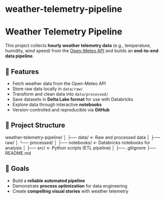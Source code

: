 # weather-telemetry-pipeline
# Weather Telemetry Pipeline

This project collects **hourly weather telemetry data** (e.g., temperature, humidity, wind speed) from the [Open-Meteo API](https://open-meteo.com/) and builds an **end-to-end data pipeline**.

## 🚀 Features
- Fetch weather data from the Open-Meteo API
- Store raw data locally in `data/raw/`
- Transform and clean data into `data/processed/`
- Save datasets in **Delta Lake format** for use with Databricks
- Explore data through interactive **notebooks**
- Version-controlled and reproducible via **GitHub**

## 📂 Project Structure
weather-telemetry-pipeline/
│
├── data/ <- Raw and processed data
│ ├── raw/
│ └── processed/
│
├── notebooks/ <- Databricks notebooks for analysis
│
├── src/ <- Python scripts (ETL pipeline)
│
├── .gitignore
├── README.md

## 🎯 Goals
- Build a **reliable automated pipeline**
- Demonstrate **process optimization** for data engineering
- Create **compelling visual stories** with weather telemetry
